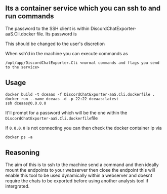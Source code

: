 ## Its a container service which you can ssh to and run commands

The password to the SSH client is within DiscordChatExporter-aaS.Cli.docker file. Its password is

<ChangePassword>

This should be changed to the user's discretion

When ssh'd in the machine you can execute commands as

```
/opt/app/DiscordChatExporter.Cli <normal commands and flags you send to the service>
```



## Usage

```
docker build -t dceaas -f DiscordChatExporter-aaS.Cli.dockerfile .
docker run --name dceaas -d -p 22:22 dceaas:latest
ssh dceaas@0.0.0.0  
```


It'll prompt for a password which will be the one within the `DiscordChatExporter-aaS.Cli.dockerfile`file

If `0.0.0.0` is not connecting you can then check the docker container ip via 

`docker ps -a`

## Reasoning

The aim of this is to ssh to the machine send a command and then ideally mount the endpoints to your webserver then close the endpoint this will enable this tool to be used dynamically within a webserver and doesnt require the chats to be exported before using another analysis tool if intergrated.
